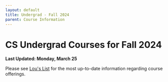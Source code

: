 ```yaml
---
layout: default
title: Undergrad - Fall 2024
parent: Course Information
---
```


# CS Undergrad Courses for Fall 2024

__Last Updated: Monday, March 25__

Please see [Lou's List](https://louslist.org/page.php?Semester=1242&Type=Group&Group=CompSci) for the most up-to-date information regarding course offerings.



